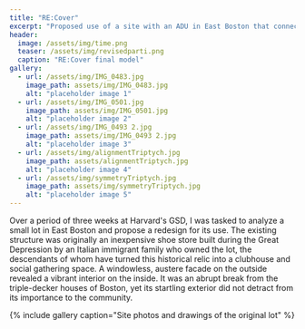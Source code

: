 ```yaml
---
title: "RE:Cover"
excerpt: "Proposed use of a site with an ADU in East Boston that connects a modern community to its past spirit"
header:
  image: /assets/img/time.png
  teaser: /assets/img/revisedparti.png
  caption: "RE:Cover final model"
gallery:
  - url: /assets/img/IMG_0483.jpg
    image_path: assets/img/IMG_0483.jpg
    alt: "placeholder image 1"
  - url: /assets/img/IMG_0501.jpg
    image_path: assets/img/IMG_0501.jpg
    alt: "placeholder image 2"
  - url: /assets/img/IMG_0493 2.jpg
    image_path: assets/img/IMG_0493 2.jpg
    alt: "placeholder image 3"
  - url: /assets/img/alignmentTriptych.jpg
    image_path: assets/alignmentTriptych.jpg
    alt: "placeholder image 4"
  - url: /assets/img/symmetryTriptych.jpg
    image_path: assets/img/symmetryTriptych.jpg
    alt: "placeholder image 5"
---
```


Over a period of three weeks at Harvard's GSD, I was tasked to analyze a small lot in East Boston and propose a redesign for its use. The existing structure was originally an inexpensive shoe store built during the Great Depression by an Italian immigrant family who owned the lot, the descendants of whom have turned this historical relic into a clubhouse and social gathering space. A windowless, austere facade on the outside revealed a vibrant interior on the inside. It was an abrupt break from the triple-decker houses of Boston, yet its startling exterior did not detract from its importance to the community. 

{% include gallery caption="Site photos and drawings of the original lot" %}
